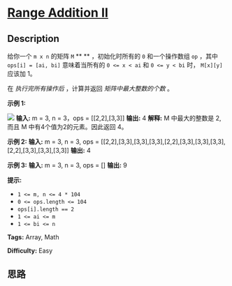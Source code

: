 # [Range Addition II][title]

## Description

给你一个 `m x n` 的矩阵 `M` ** ** ，初始化时所有的 `0` 和一个操作数组 `op` ，其中 `ops[i] = [ai, bi]`
意味着当所有的 `0 <= x < ai` 和 `0 <= y < bi` 时， `M[x][y]` 应该加 1。

在  _执行完所有操作后_  ，计算并返回  _矩阵中最大整数的个数_  。



**示例 1:**

![](https://assets.leetcode.com/uploads/2020/10/02/ex1.jpg)
            **输入:** m = 3, n = 3，ops = [[2,2],[3,3]]    **输出:** 4    **解释:** M 中最大的整数是 2, 而且 M 中有4个值为2的元素。因此返回 4。    

**示例 2:**
            **输入:** m = 3, n = 3, ops = [[2,2],[3,3],[3,3],[3,3],[2,2],[3,3],[3,3],[3,3],[2,2],[3,3],[3,3],[3,3]]    **输出:** 4    

**示例 3:**
            **输入:** m = 3, n = 3, ops = []    **输出:** 9    



**提示:**

  * `1 <= m, n <= 4 * 104`
  * `0 <= ops.length <= 104`
  * `ops[i].length == 2`
  * `1 <= ai <= m`
  * `1 <= bi <= n`


**Tags:** Array, Math

**Difficulty:** Easy

## 思路

[title]: https://leetcode-cn.com/problems/range-addition-ii
